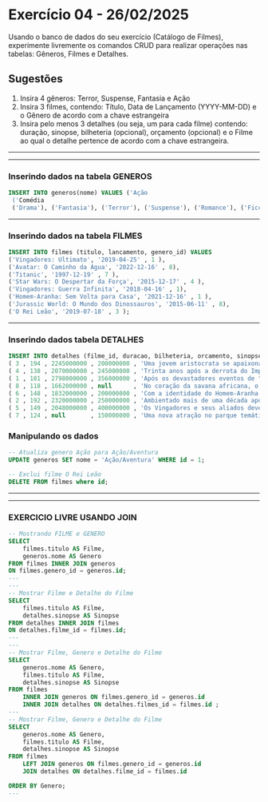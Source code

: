 # Exercício 04 - 26/02/2025

Usando o banco de dados do seu exercício (Catálogo de Filmes), experimente livremente os comandos CRUD para realizar operações nas tabelas: Gêneros, Filmes e Detalhes.

## Sugestões
1. Insira 4 gêneros: Terror, Suspense, Fantasia e Ação
2. Insira 3 filmes, contendo: Título, Data de Lançamento (YYYY-MM-DD) e o Gênero de acordo com a chave estrangeira
3. Insira pelo menos 3 detalhes (ou seja, um para cada filme) contendo: duração, sinopse, bilheteria (opcional), orçamento (opcional) e o Filme ao qual o detalhe pertence de acordo com a chave estrangeira.
 
---
---
### Inserindo dados na tabela GENEROS

``` sql
INSERT INTO generos(nome) VALUES ('Ação
 ('Comédia
 ('Drama'), ('Fantasia'), ('Terror'), ('Suspense'), ('Romance'), ('Ficção científica'), ('Musical');
```
---

### Inserindo dados na tabela FILMES 

``` sql
INSERT INTO filmes (titulo, lancamento, genero_id) VALUES 
('Vingadores: Ultimato', '2019-04-25' , 1 ),
('Avatar: O Caminho da Água', '2022-12-16' , 8),
('Titanic', '1997-12-19' , 7 ),
('Star Wars: O Despertar da Força', '2015-12-17' , 4 ),
('Vingadores: Guerra Infinita', '2018-04-16' , 1),
('Homem-Aranha: Sem Volta para Casa', '2021-12-16' , 1 ),
('Jurassic World: O Mundo dos Dinossauros', '2015-06-11' , 8),
('O Rei Leão', '2019-07-18' , 3 );
```
---

### Inserindo dados tabela DETALHES
``` sql
INSERT INTO detalhes (filme_id, duracao, bilheteria, orcamento, sinopse) values
( 3 , 194 , 2245000000 , 200000000 , 'Uma jovem aristocrata se apaixona por um artista humilde a bordo do luxuoso, porém amaldiçoado, navio Titanic.'),
( 4 , 138 , 2070000000 , 245000000 , 'Trinta anos após a derrota do Império, uma nova ameaça surge na forma da Primeira Ordem. Rey, uma catadora de sucata, e Finn, um stormtrooper desertor, juntam-se à Resistência para enfrentar essa nova ameaça.'),
( 1 , 181 , 2798000000 , 356000000 , 'Após os devastadores eventos de "Vingadores: Guerra Infinita", os heróis remanescentes da Terra precisam unir forças para reverter as ações de Thanos e restaurar a ordem no universo.'),
( 8 , 118 , 1662000000 , null      , 'No coração da savana africana, o jovem leão Simba é o herdeiro do trono de seu pai, o rei Mufasa. No entanto, após uma tragédia causada por seu tio traiçoeiro, Scar, Simba é forçado a fugir e se exilar, acreditando ser o culpado pela morte de seu pai. Longe de casa, ele encontra novos amigos, Timão e Pumba, que o ajudam a crescer e redescobrir seu verdadeiro destino. Quando seu passado volta à tona, Simba deve reunir coragem para enfrentar Scar e reivindicar seu lugar como o legítimo rei das Terras do Reino.'),
( 6 , 148 , 1832000000 , 200000000 , 'Com a identidade do Homem-Aranha agora revelada, Peter pede ajuda ao Doutor Estranho. Quando um feitiço dá errado, inimigos de outras dimensões começam a aparecer, forçando Peter a descobrir o que realmente significa ser o Homem-Aranha.'),
( 2 , 192 , 2320000000 , 250000000 , 'Ambientado mais de uma década após os eventos do primeiro filme, "Avatar: O Caminho da Água" acompanha a família Sully enquanto enfrentam novos desafios e exploram as regiões aquáticas de Pandora.'),
( 5 , 149 , 2048000000 , 400000000 , 'Os Vingadores e seus aliados devem estar dispostos a sacrificar tudo para tentar derrotar o poderoso Thanos antes que seu ataque de devastação e ruína acabe com o universo.'),
( 7 , 124 , null       , 150000000 , 'Uma nova atração no parque temático Jurassic World, um dinossauro geneticamente modificado, escapa do confinamento e inicia uma caçada sangrenta pela ilha.')
```
### Manipulando os dados 

``` sql
-- Atualiza genero Ação para Ação/Aventura
UPDATE generos SET nome = 'Ação/Aventura' WHERE id = 1;

-- Exclui filme O Rei Leão 
DELETE FROM filmes where id;
```

---
---

### EXERCICIO LIVRE USANDO JOIN
``` sql
-- Mostrando FILME e GENERO
SELECT 
    filmes.titulo AS Filme,
    generos.nome AS Genero
FROM filmes INNER JOIN generos
ON filmes.genero_id = generos.id;
---
---
-- Mostrar Filme e Detalhe do Filme 
SELECT
    filmes.titulo AS Filme,
    detalhes.sinopse AS Sinopse
FROM detalhes INNER JOIN filmes
ON detalhes.filme_id = filmes.id;
---
---
-- Mostrar Filme, Genero e Detalhe do Filme 
SELECT
    generos.nome AS Genero,
    filmes.titulo AS Filme,
    detalhes.sinopse AS Sinopse
FROM filmes 
    INNER JOIN generos ON filmes.genero_id = generos.id 
    INNER JOIN detalhes ON detalhes.filmes_id = filmes.id ;
---
-- Mostrar Filme, Genero e Detalhe do Filme 
SELECT
    generos.nome AS Genero,
    filmes.titulo AS Filme,
    detalhes.sinopse AS Sinopse
FROM filmes 
    LEFT JOIN generos ON filmes.genero_id = generos.id 
    JOIN detalhes ON detalhes.filme_id = filmes.id 

ORDER BY Genero;
---

```